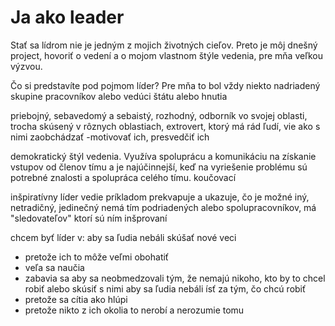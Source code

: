# Ja ako leader
Stať sa lídrom nie je jedným z mojich životných cieľov. Preto je môj dnešný project, hovoriť o vedení a o mojom vlastnom štýle vedenia, pre mňa veľkou výzvou. 

Čo si predstavíte pod pojmom líder? Pre mňa to bol vždy niekto nadriadený skupine pracovníkov alebo vedúci štátu alebo hnutia

priebojný, 
sebavedomý a sebaistý, 
rozhodný, 
odborník vo svojej oblasti, trocha skúsený v rôznych oblastiach,
extrovert, ktorý má rád ľudí, vie ako s nimi zaobchádzať -motivovať ich, presvedčiť ich

demokratický štýl vedenia. Využíva spoluprácu a komunikáciu na získanie vstupov od členov tímu a je najúčinnejší, keď na vyriešenie problému sú potrebné znalosti a spolupráca celého tímu.
koučovací

inšpiratívny líder
vedie príkladom
prekvapuje a ukazuje, čo je možné
iný, netradičný, jedinečný
nemá tím podriadených alebo spolupracovníkov, má "sledovateľov" ktorí sú ním inšprovaní

chcem byť líder v:
aby sa ľudia nebáli skúšať nové veci
- pretože ich to môže veľmi obohatiť
- veľa sa naučia
- zabavia sa
aby sa neobmedzovali tým, že nemajú nikoho, kto by to chcel robiť alebo skúsiť s nimi
aby sa ľudia nebáli ísť za tým, čo chcú robiť
- pretože sa cítia ako hlúpi
- pretože nikto z ich okolia to nerobí a nerozumie tomu






